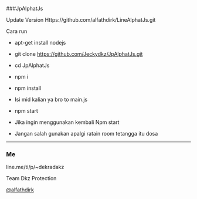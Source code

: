 ###JpAlphatJs

Update Version
Https://github.com/alfathdirk/LineAlphatJs.git

Cara run

- apt-get install nodejs
- git clone https://github.com/Jeckydkz/JpAlphatJs.git
- cd JpAlphatJs
- npm i
- npm install
- Isi mid kalian ya bro to main.js
- npm start

- Jika ingin menggunakan kembali
Npm start
- Jangan salah gunakan apalgi ratain room tetangga itu dosa





----
### Me
line.me/ti/p/~dekradakz

Team Dkz Protection

[@alfathdirk](https://instagram.com/alfathdirk)

